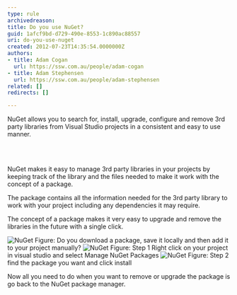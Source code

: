 ```yaml
---
type: rule
archivedreason: 
title: Do you use NuGet?
guid: 1afcf9bd-d729-490e-8553-1c890ac88557
uri: do-you-use-nuget
created: 2012-07-23T14:35:54.0000000Z
authors:
- title: Adam Cogan
  url: https://ssw.com.au/people/adam-cogan
- title: Adam Stephensen
  url: https://ssw.com.au/people/adam-stephensen
related: []
redirects: []

---
```



<p>NuGet allows you to search for, install, upgrade, configure and remove 3rd party libraries from Visual Studio projects in a consistent and easy to use manner.</p>
<br><excerpt class='endintro'></excerpt><br>
<p>NuGet makes it easy to manage 3rd party libraries in your projects by keeping track of the library and the files needed to make it work with the concept of a package.</p>
<p>The package contains all the information needed for the 3rd party library to work with your project including any dependencies it may require.</p>
<p>The concept of a package makes it very easy to upgrade and remove the libraries in the future with a single click.</p>

<img class="ms-rteCustom-ImageArea" src="/SoftwareDevelopment/RulesToBetterMVC/PublishingImages/NuGet-bad-1.jpg" alt="NuGet" />
<span class="ms-rteCustom-FigureBad">Figure&#58; Do you download a package, save it locally and then add it to your project manually?</span>

<img class="ms-rteCustom-ImageArea" src="/SoftwareDevelopment/RulesToBetterMVC/PublishingImages/NuGet-good-1.jpg" alt="NuGet" />
<span class="ms-rteCustom-FigureGood">Figure&#58; Step 1 Right click on your project in visual studio and select Manage NuGet Packages</span>

<img class="ms-rteCustom-ImageArea" src="/SoftwareDevelopment/RulesToBetterMVC/PublishingImages/NuGet-good-2.jpg" alt="NuGet" />
<span class="ms-rteCustom-FigureGood">Figure&#58; Step 2 find the package you want and click install</span>

<p>Now all you need to do when you want to remove or upgrade the package is go back to the NuGet package manager.</p>




